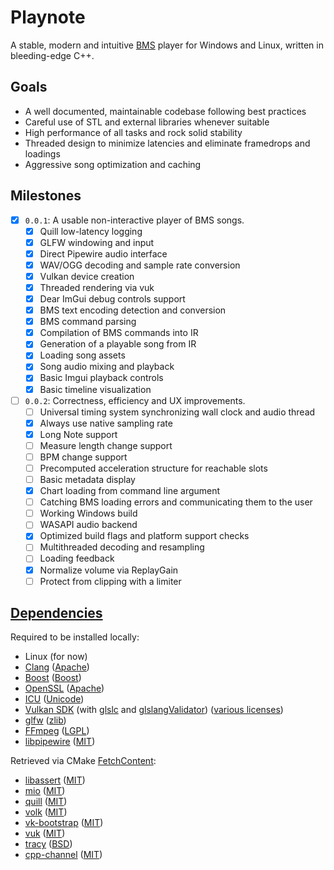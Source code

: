 # Playnote

A stable, modern and intuitive [BMS](https://en.wikipedia.org/wiki/Be-Music_Source) player for Windows and Linux, written
in bleeding-edge C++.

## Goals

- A well documented, maintainable codebase following best practices
- Careful use of STL and external libraries whenever suitable
- High performance of all tasks and rock solid stability
- Threaded design to minimize latencies and eliminate framedrops and loadings
- Aggressive song optimization and caching

## Milestones

- [x] `0.0.1`: A usable non-interactive player of BMS songs.
  - [x] Quill low-latency logging
  - [x] GLFW windowing and input
  - [x] Direct Pipewire audio interface
  - [x] WAV/OGG decoding and sample rate conversion
  - [x] Vulkan device creation
  - [x] Threaded rendering via vuk
  - [x] Dear ImGui debug controls support
  - [x] BMS text encoding detection and conversion
  - [x] BMS command parsing
  - [x] Compilation of BMS commands into IR
  - [x] Generation of a playable song from IR
  - [x] Loading song assets
  - [x] Song audio mixing and playback
  - [x] Basic Imgui playback controls
  - [x] Basic timeline visualization
- [ ] `0.0.2`: Correctness, efficiency and UX improvements.
  - [ ] Universal timing system synchronizing wall clock and audio thread
  - [x] Always use native sampling rate
  - [x] Long Note support
  - [ ] Measure length change support
  - [ ] BPM change support
  - [ ] Precomputed acceleration structure for reachable slots
  - [ ] Basic metadata display
  - [x] Chart loading from command line argument
  - [ ] Catching BMS loading errors and communicating them to the user
  - [ ] Working Windows build
  - [ ] WASAPI audio backend
  - [x] Optimized build flags and platform support checks
  - [ ] Multithreaded decoding and resampling
  - [ ] Loading feedback
  - [x] Normalize volume via ReplayGain
  - [ ] Protect from clipping with a limiter

## [Dependencies](./cmake/Dependencies.cmake)

Required to be installed locally:

- Linux (for now)
- [Clang](https://clang.llvm.org/) ([Apache](https://github.com/llvm/llvm-project/blob/main/LICENSE.TXT))
- [Boost](https://www.boost.org/) ([Boost](https://www.boost.org/doc/user-guide/bsl.html))
- [OpenSSL](https://openssl-library.org/) ([Apache](https://github.com/openssl/openssl?tab=Apache-2.0-1-ov-file#readme))
- [ICU](https://icu.unicode.org/) ([Unicode](https://github.com/unicode-org/icu/blob/main/LICENSE))
- [Vulkan SDK](https://www.lunarg.com/vulkan-sdk/) (with [glslc](https://github.com/google/shaderc) and [glslangValidator](https://github.com/KhronosGroup/glslang)) ([various licenses](https://vulkan.lunarg.com/software/license/vulkan-1.4.313.0-linux-license-summary.txt))
- [glfw](https://www.glfw.org/) ([zlib](https://www.glfw.org/license.html))
- [FFmpeg](https://ffmpeg.org/) ([LGPL](https://git.ffmpeg.org/gitweb/ffmpeg.git/blob/HEAD:/LICENSE.md))
- [libpipewire](https://pipewire.org/) ([MIT](https://gitlab.freedesktop.org/pipewire/pipewire/-/blob/master/COPYING))

Retrieved via CMake [FetchContent](https://cmake.org/cmake/help/latest/module/FetchContent.html):

- [libassert](https://github.com/jeremy-rifkin/libassert) ([MIT](https://github.com/jeremy-rifkin/libassert?tab=MIT-1-ov-file#readme))
- [mio](https://github.com/vimpunk/mio) ([MIT](https://github.com/vimpunk/mio?tab=MIT-1-ov-file#readme))
- [quill](https://github.com/odygrd/quill) ([MIT](https://github.com/odygrd/quill?tab=MIT-1-ov-file#readme))
- [volk](https://github.com/zeux/volk) ([MIT](https://github.com/zeux/volk?tab=MIT-1-ov-file#readme))
- [vk-bootstrap](https://github.com/charles-lunarg/vk-bootstrap) ([MIT](https://github.com/charles-lunarg/vk-bootstrap?tab=MIT-1-ov-file#readme))
- [vuk](https://github.com/martty/vuk) ([MIT](https://github.com/martty/vuk?tab=MIT-1-ov-file#readme))
- [tracy](https://github.com/wolfpld/tracy) ([BSD](https://github.com/wolfpld/tracy?tab=License-1-ov-file#readme))
- [cpp-channel](https://blog.andreiavram.ro/cpp-channel-thread-safe-container-share-data-threads/) ([MIT](https://github.com/andreiavrammsd/cpp-channel?tab=MIT-1-ov-file))
